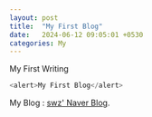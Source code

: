 ```yaml
---
layout: post
title:  "My First Blog"
date:   2024-06-12 09:05:01 +0530
categories: My
---
```

My First Writing

```javascript
<alert>My First Blog</alert>
```

My Blog : [swz' Naver Blog][swz-naver].

[swz-naver]: https://blog.naver.com/byswz